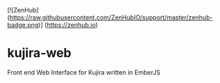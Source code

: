[![ZenHub] (https://raw.githubusercontent.com/ZenHubIO/support/master/zenhub-badge.png)] (https://zenhub.io)
# kujira-web
Front end Web Interface for Kujira written in EmberJS
